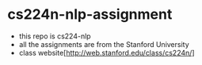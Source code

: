 # cs224n-nlp-assignment

* this repo is cs224-nlp 
* all the assignments are from the Stanford University
* class website[http://web.stanford.edu/class/cs224n/]
